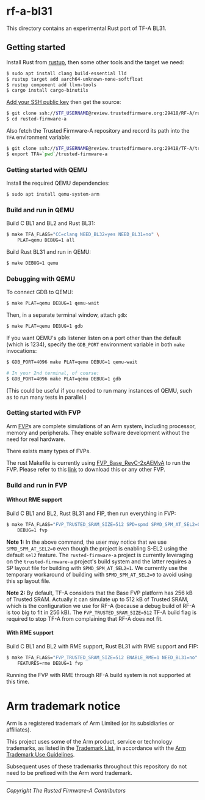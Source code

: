 # rf-a-bl31

This directory contains an experimental Rust port of TF-A BL31.

## Getting started

Install Rust from [rustup](https://rustup.rs/), then some other tools and the target we need:

```sh
$ sudo apt install clang build-essential lld
$ rustup target add aarch64-unknown-none-softfloat
$ rustup component add llvm-tools
$ cargo install cargo-binutils
```

[Add your SSH public key](https://review.trustedfirmware.org/settings/#SSHKeys) then get the source:

```sh
$ git clone ssh://$TF_USERNAME@review.trustedfirmware.org:29418/RF-A/rusted-firmware-a
$ cd rusted-firmware-a
```

Also fetch the Trusted Firmware-A repository and record its path into the `TFA`
environment variable:

```sh
$ git clone ssh://$TF_USERNAME@review.trustedfirmware.org:29418/TF-A/trusted-firmware-a
$ export TFA=`pwd`/trusted-firmware-a
```

### Getting started with QEMU

Install the required QEMU dependencies:

```sh
$ sudo apt install qemu-system-arm
```

### Build and run in QEMU

Build C BL1 and BL2 and Rust BL31:

```sh
$ make TFA_FLAGS="CC=clang NEED_BL32=yes NEED_BL31=no" \
    PLAT=qemu DEBUG=1 all
```

Build Rust BL31 and run in QEMU:

```sh
$ make DEBUG=1 qemu
```

### Debugging with QEMU

To connect GDB to QEMU:

```sh
$ make PLAT=qemu DEBUG=1 qemu-wait
```

Then, in a separate terminal window, attach `gdb`:

```sh
$ make PLAT=qemu DEBUG=1 gdb
```

If you want QEMU's `gdb` listener listen on a port other than the default (which
is 1234), specify the `GDB_PORT` environment variable in both `make`
invocations:

```sh
$ GDB_PORT=4096 make PLAT=qemu DEBUG=1 qemu-wait

# In your 2nd terminal, of course:
$ GDB_PORT=4096 make PLAT=qemu DEBUG=1 gdb
```

(This could be useful if you needed to run many instances of QEMU, such as to
run many tests in parallel.)

### Getting started with FVP

Arm [FVP](https://trustedfirmware-a.readthedocs.io/en/latest/glossary.html#term-FVP)s are complete
simulations of an Arm system, including processor, memory and peripherals. They enable software
development without the need for real hardware.

There exists many types of FVPs.

The rust Makefile is currently using
[FVP_Base_RevC-2xAEMvA](https://git.trustedfirmware.org/plugins/gitiles/ci/tf-a-ci-scripts.git/+/refs/heads/master/model/base-aemv8a.sh)
to run the FVP. Please refer to this [link](https://developer.arm.com/Tools%20and%20Software/Fixed%20Virtual%20Platforms)
to download this or any other FVP.

### Build and run in FVP

#### Without RME support

Build C BL1 and BL2, Rust BL31 and FIP, then run everything in FVP:

```sh
$ make TFA_FLAGS="FVP_TRUSTED_SRAM_SIZE=512 SPD=spmd SPMD_SPM_AT_SEL2=0 NEED_BL31=no" \
    DEBUG=1 fvp
```

**Note 1:** In the above command, the user may notice that we use `SPMD_SPM_AT_SEL2=0` even though
the project is enabling S-EL2 using the default `sel2` feature.
The `rusted-firmware-a` project is currently leveraging on the `trusted-firmware-a` project's build
system and the latter requires a SP layout file for building with `SPMD_SPM_AT_SEL2=1`. We currently
use the temporary workaround of building with `SPMD_SPM_AT_SEL2=0` to avoid using this sp layout
file.

**Note 2:** By default, TF-A considers that the Base FVP platform has 256 kB of Trusted SRAM.
Actually it can simulate up to 512 kB of Trusted SRAM, which is the configuration we use for RF-A
(because a debug build of RF-A is too big to fit in 256 kB). The `FVP_TRUSTED_SRAM_SIZE=512` TF-A
build flag is required to stop TF-A from complaining that RF-A does not fit.

#### With RME support

Build C BL1 and BL2 with RME support, Rust BL31 with RME support and FIP:

```sh
$ make TFA_FLAGS="FVP_TRUSTED_SRAM_SIZE=512 ENABLE_RME=1 NEED_BL31=no" \
    FEATURES=rme DEBUG=1 fvp
```

Running the FVP with RME through RF-A build system is not supported at this time.

# Arm trademark notice

Arm is a registered trademark of Arm Limited (or its subsidiaries or affiliates).

This project uses some of the Arm product, service or technology trademarks, as listed in the
[Trademark List][1], in accordance with the [Arm Trademark Use Guidelines][2].

Subsequent uses of these trademarks throughout this repository do not need to be prefixed with the
Arm word trademark.

[1]: https://www.arm.com/company/policies/trademarks/arm-trademark-list
[2]: https://www.arm.com/company/policies/trademarks/guidelines-trademarks

--------------

*Copyright The Rusted Firmware-A Contributors*
